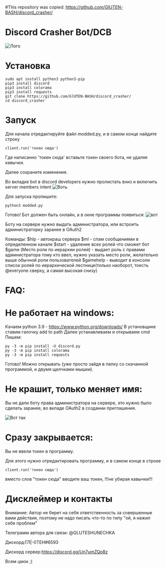 #This repository was copied: https://github.com/GlUTEN-BASH/discord_crasher/

# Discord Crasher Bot/DCB
![Лого](https://i.ibb.co/VjfhxXQ/photo-2021-02-13-22-31-00.jpg)
# Установка
```
sudo apt install python3 python3-pip
pip3 install discord
pip3 install colorama
pip3 install requests
git clone https://github.com/GlUTEN-BASH/discord_crasher/
cd discord_crasher
```
# Запуск 
Для начала отредактируйте файл modded.py, и в самом конце найдите строку
```
client.run('токен сюда')
```
Где написанно 'токен сюда' вставьте токен своего бота, не удаляя кавычки.

Далее сохраните изменения.

Во вкладке bot в discord developers нужно пролистать вниз и включить server members intent
![Воть](https://i.ibb.co/c8cZ68g/unknown.png)

Для запуска пропишите:
```
python3 modded.py
```

Готово! Бот должен быть онлайн, а в окне программы появиться:
![вот](https://i.ibb.co/CBjMWqf/photo-2021-02-13-22-41-43.jpg)

Боту на сервере нужно выдать администратора, или встроить администраторку заранее в OAuth2

Команды:
$hlp - автокраш сервера
$ml - спам сообщениями в определенном канале
$start - удаление всех ролей что сможет бот
$game (Место роли по иерархии ролей) - выдает роль с правами администратора тому кто ввел, нужно указать место роли, желательно выше обычной роли пользователей
$gamehelp - выводит в консоли список ролей по иерархической лестнице(только наоборот, тоесть @everyone сверху, а самая высокая снизу)


# FAQ:
# Не работает на windows:
Качаем python 3.9 - https://www.python.org/downloads/
В установщике ставим галочку add to path
Далее устанавливаем
и открываем cmd 
Пишем:
```
py -3 -m pip install -U discord.py
py -3 -m pip install colorama
py -3 -m pip install requests
```
Готово! Можно открывать (уже просто зайдя в папку со скачанной программой, и двумя щелчками мышки).

# Не крашит, только меняет имя:

Вы не дали боту права администратора на сервере, это нужно было сделать заранее, во вкладе OAuth2 в создании приглашения.

![Вот так](https://i.ibb.co/nnsgk4w/chrome-kdp4-Swtw22.png)

# Сразу закрывается:

Вы не ввели токен в программу.

Для этого нужно отредактировать программу, и в самом конце в строке
```
client.run('токен сюда')
```
вместо слов "токен сюда" вводите ваш токен, !!!не убирая кавычки!!!

# Дисклеймер и контакты
Внимание: Автор не берет на себя ответственность за совершенные вами действия, поэтому не надо писать что-то по типу "ой, я нажил себе проблем"

Телеграмм автора для связи: @GLUTESHUNECHKA

Дискорд:ГЛ|-0ТЕН#6593

Дискорд сервер:https://discord.gg/Un7umZQp8z

Всем цмок ;)
